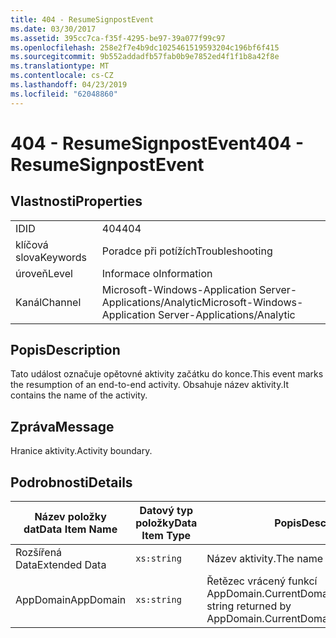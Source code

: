 ```yaml
---
title: 404 - ResumeSignpostEvent
ms.date: 03/30/2017
ms.assetid: 395cc7ca-f35f-4295-be97-39a077f99c97
ms.openlocfilehash: 258e2f7e4b9dc1025461519593204c196bf6f415
ms.sourcegitcommit: 9b552addadfb57fab0b9e7852ed4f1f1b8a42f8e
ms.translationtype: MT
ms.contentlocale: cs-CZ
ms.lasthandoff: 04/23/2019
ms.locfileid: "62048860"
---
```

# <a name="404---resumesignpostevent"></a><span data-ttu-id="6a35f-102">404 - ResumeSignpostEvent</span><span class="sxs-lookup"><span data-stu-id="6a35f-102">404 - ResumeSignpostEvent</span></span>
## <a name="properties"></a><span data-ttu-id="6a35f-103">Vlastnosti</span><span class="sxs-lookup"><span data-stu-id="6a35f-103">Properties</span></span>  
  
|||  
|-|-|  
|<span data-ttu-id="6a35f-104">ID</span><span class="sxs-lookup"><span data-stu-id="6a35f-104">ID</span></span>|<span data-ttu-id="6a35f-105">404</span><span class="sxs-lookup"><span data-stu-id="6a35f-105">404</span></span>|  
|<span data-ttu-id="6a35f-106">klíčová slova</span><span class="sxs-lookup"><span data-stu-id="6a35f-106">Keywords</span></span>|<span data-ttu-id="6a35f-107">Poradce při potížích</span><span class="sxs-lookup"><span data-stu-id="6a35f-107">Troubleshooting</span></span>|  
|<span data-ttu-id="6a35f-108">úroveň</span><span class="sxs-lookup"><span data-stu-id="6a35f-108">Level</span></span>|<span data-ttu-id="6a35f-109">Informace o</span><span class="sxs-lookup"><span data-stu-id="6a35f-109">Information</span></span>|  
|<span data-ttu-id="6a35f-110">Kanál</span><span class="sxs-lookup"><span data-stu-id="6a35f-110">Channel</span></span>|<span data-ttu-id="6a35f-111">Microsoft-Windows-Application Server-Applications/Analytic</span><span class="sxs-lookup"><span data-stu-id="6a35f-111">Microsoft-Windows-Application Server-Applications/Analytic</span></span>|  
  
## <a name="description"></a><span data-ttu-id="6a35f-112">Popis</span><span class="sxs-lookup"><span data-stu-id="6a35f-112">Description</span></span>  
 <span data-ttu-id="6a35f-113">Tato událost označuje opětovné aktivity začátku do konce.</span><span class="sxs-lookup"><span data-stu-id="6a35f-113">This event marks the resumption of an end-to-end activity.</span></span> <span data-ttu-id="6a35f-114">Obsahuje název aktivity.</span><span class="sxs-lookup"><span data-stu-id="6a35f-114">It contains the name of the activity.</span></span>  
  
## <a name="message"></a><span data-ttu-id="6a35f-115">Zpráva</span><span class="sxs-lookup"><span data-stu-id="6a35f-115">Message</span></span>  
 <span data-ttu-id="6a35f-116">Hranice aktivity.</span><span class="sxs-lookup"><span data-stu-id="6a35f-116">Activity boundary.</span></span>  
  
## <a name="details"></a><span data-ttu-id="6a35f-117">Podrobnosti</span><span class="sxs-lookup"><span data-stu-id="6a35f-117">Details</span></span>  
  
|<span data-ttu-id="6a35f-118">Název položky dat</span><span class="sxs-lookup"><span data-stu-id="6a35f-118">Data Item Name</span></span>|<span data-ttu-id="6a35f-119">Datový typ položky</span><span class="sxs-lookup"><span data-stu-id="6a35f-119">Data Item Type</span></span>|<span data-ttu-id="6a35f-120">Popis</span><span class="sxs-lookup"><span data-stu-id="6a35f-120">Description</span></span>|  
|--------------------|--------------------|-----------------|  
|<span data-ttu-id="6a35f-121">Rozšířená Data</span><span class="sxs-lookup"><span data-stu-id="6a35f-121">Extended Data</span></span>|`xs:string`|<span data-ttu-id="6a35f-122">Název aktivity.</span><span class="sxs-lookup"><span data-stu-id="6a35f-122">The name of the activity.</span></span>|  
|<span data-ttu-id="6a35f-123">AppDomain</span><span class="sxs-lookup"><span data-stu-id="6a35f-123">AppDomain</span></span>|`xs:string`|<span data-ttu-id="6a35f-124">Řetězec vrácený funkcí AppDomain.CurrentDomain.FriendlyName.</span><span class="sxs-lookup"><span data-stu-id="6a35f-124">The string returned by AppDomain.CurrentDomain.FriendlyName.</span></span>|
